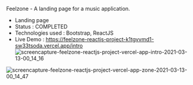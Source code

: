 Feelzone - A landing page for a music application.
- Landing page
- Status : COMPLETED
- Technologies used : Bootstrap, ReactJS
- Live Demo : https://feelzone-reactjs-project-k1tgvvmd1-sw33tsoda.vercel.app/intro
![screencapture-feelzone-reactjs-project-vercel-app-intro-2021-03-13-00_14_16](https://user-images.githubusercontent.com/61373631/110974570-3eadb480-8391-11eb-813f-3270f897efbc.png)

![screencapture-feelzone-reactjs-project-vercel-app-zone-2021-03-13-00_14_47](https://user-images.githubusercontent.com/61373631/110974634-4f5e2a80-8391-11eb-8d55-388b5d9f10d4.png)
